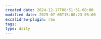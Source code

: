 ```yaml
---
created date: 2024-12-17T08:51:31-08:00
modified date: 2025-07-06T15:00:23-05:00
excalidraw-plugin: raw
tags: 
type: daily
---
```




